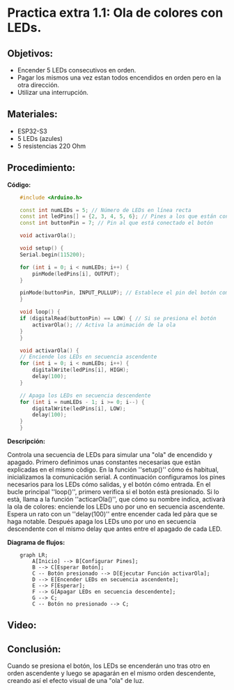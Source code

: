 # Practica extra 1.1: Ola de colores con LEDs. 
## Objetivos: 
- Encender 5 LEDs consecutivos en orden. 
- Pagar los mismos una vez estan todos encendidos en orden pero en la otra dirección. 
- Utilizar una interrupción. 
## Materiales: 
- ESP32-S3
- 5 LEDs (azules)
- 5 resistencias 220 Ohm
## Procedimiento: 
**Código:**<br> 
``` cpp
    #include <Arduino.h>

    const int numLEDs = 5; // Número de LEDs en línea recta
    const int ledPins[] = {2, 3, 4, 5, 6}; // Pines a los que están conectados los LEDs
    const int buttonPin = 7; // Pin al que está conectado el botón

    void activarOla();

    void setup() {
    Serial.begin(115200);

    for (int i = 0; i < numLEDs; i++) {
        pinMode(ledPins[i], OUTPUT);
    }

    pinMode(buttonPin, INPUT_PULLUP); // Establece el pin del botón como entrada con resistencia pull-up
    }

    void loop() {
    if (digitalRead(buttonPin) == LOW) { // Si se presiona el botón
        activarOla(); // Activa la animación de la ola
    }
    }

    void activarOla() {
    // Enciende los LEDs en secuencia ascendente
    for (int i = 0; i < numLEDs; i++) {
        digitalWrite(ledPins[i], HIGH);
        delay(100);
    }

    // Apaga los LEDs en secuencia descendente
    for (int i = numLEDs - 1; i >= 0; i--) {
        digitalWrite(ledPins[i], LOW);
        delay(100);
    }
    }
```
**Descripción:**

Controla una secuencia de LEDs para simular una "ola" de encendido y apagado.
Primero definimos unas constantes necesarias que estàn explicadas en el mismo còdigo. 
En la función ''setup()'' cómo és habitual, inicializamos la comunicación serial. A continuación configuramos los pines necesarios para los LEDs cómo salidas, y el botón cómo entrada. 
En el bucle principal ''loop()'', primero verifica si el botón està presionado. Si lo està, llama a la función ''acticarOla()'', que cómo su nombre indica, activarà la ola de colores: enciende los LEDs uno por uno en secuencia ascendente. Espera un rato con un ''delay(100)'' entre encender cada led pàra que se haga notable. Después apaga los LEDs uno por uno en secuencia descendente con el mismo delay que antes entre el apagado de cada LED.

**Diagrama de flujos:**

```mermaid
    graph LR;
        A[Inicio] --> B[Configurar Pines];
        B --> C[Esperar Botón];
        C -- Botón presionado --> D[Ejecutar Función activarOla];
        D --> E[Encender LEDs en secuencia ascendente];
        E --> F[Esperar];
        F --> G[Apagar LEDs en secuencia descendente];
        G --> C;
        C -- Botón no presionado --> C;
```

## Video: 

## Conclusión: 
Cuando se presiona el botón, los LEDs se encenderán uno tras otro en orden ascendente y luego se apagarán en el mismo orden descendente, creando así el efecto visual de una "ola" de luz.
